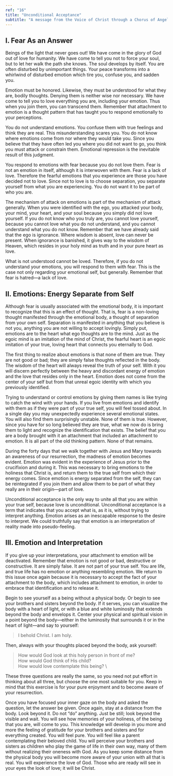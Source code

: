 ```yaml
---
ref: "16"
title: "Unconditional Acceptance"
subtitle: "A message from the Voice of Christ through a Chorus of Angels in the presence of Archangel Raphael and Archangel Gabriel"
---
```


## I. Fear As an Answer

Beings of the light that never goes out!  We have come in the glory of God out
of love for humanity. We have come to tell you not to force your soul, but to
let her walk the path she knows. The soul develops by itself. You are often
disturbed by unimportant things. Your peace transforms into a whirlwind of
disturbed emotion which tire you, confuse you, and sadden you.

Emotion must be honored. Likewise, they must be understood for what they are,
bodily thoughts. Denying them is neither wise nor necessary. We have come to
tell you to love everything you are, including your emotion. Thus when you join
them, you can transcend them. Remember that attachment to emotion is a thought
pattern that has taught you to respond emotionally to your perceptions.

You do not understand emotions. You confuse them with true feelings and think
they are real. This misunderstanding scares you. You do not know where emotions
come from nor where they would take you. Since you believe that they have often
led you where you did not want to go, you think you must attack or constrain
them. Emotional repression is the inevitable result of this judgment.

You respond to emotions with fear because you do not love them. Fear is not an
emotion in itself, although it is interwoven with them. Fear is a lack of love.
Therefore the fearful emotions that you experience are those you have decided
not to love. Since not to love is to choose separation, you separate yourself
from what you are experiencing. You do not want it to be part of who you are.

The mechanism of attack on emotions is part of the mechanism of attack
generally. When you were identified with the ego, you attacked your body, your
mind, your heart, and your soul because you simply did not love yourself. If
you do not know who you truly are, you cannot love yourself, because you cannot
love what you do not understand, and you cannot understand what you do not
know. Remember that we have already said that the ego is ignorance. Where
wisdom is absent, love can never be present. When ignorance is banished, it
gives way to the wisdom of Heaven, which resides in your holy mind as truth and
in your pure heart as love.

What is not understood cannot be loved. Therefore, if you do not understand
your emotions, you will respond to them with fear. This is the case not only
regarding your emotional self, but generally. Remember that fear is hatred—a
lack of love.

## II. Emotions: Energy Separate from Self

Although fear is usually associated with the emotional body, it is important to
recognize that this is an effect of thought. That is, fear is a non-loving
thought manifested through the emotional body, a thought of separation from
your own self. Separation is manifested in anything that you believe is not
you, anything you are not willing to accept lovingly. Simply put, emotions are
to the heart what ego thoughts are to the mind. Just as the egoic mind is an
imitation of the mind of Christ, the fearful heart is an egoic imitation of
your true, loving heart that connects you eternally to God.

The first thing to realize about emotions is that none of them are true. They
are not good or bad; they are simply false thoughts reflected in the body. The
wisdom of the heart will always reveal the truth of your self. With it you will
discern perfectly between the heavy and discordant energy of emotion and the
love that resides only in the heart. Emotion does not come from the center of
your self but from that unreal egoic identity with which you previously
identified.

Trying to understand or control emotions by giving them names is like trying to
catch the wind with your hands. If you live from emotions and identify with
them as if they were part of your true self, you will feel tossed about. In a
single day you may unexpectedly experience several emotional states. You will
also find them surprisingly unstable. None of them is true. However, since you
have for so long believed they are true, what we now do is bring them to light
and recognize the identification that exists. The belief that you are a body
brought with it an attachment that included an attachment to emotion. It is
all part of the old thinking pattern. None of that remains.

During the forty days that we walk together with Jesus and Mary towards an
awareness of our resurrection, the madness of emotion becomes evident. Emotion
was evident in the experience of Jesus prior to the crucifixion and during
it. This was necessary to bring emotions to the holiness that Christ is, and
return them to the true self from which their energy comes. Since emotion is
energy separated from the self, they can be reintegrated if you join them and
allow them to be part of what they really are in their origin—part of love.

Unconditional acceptance is the only way to unite all that you are within your
true self, because love is unconditional. Unconditional acceptance is a term
that indicates that you accept what is, as it is, without trying to interpret
anything. Emotion arises as an inescapable response to the desire to interpret.
We could truthfully say that emotion is an interpretation of reality made into
pseudo-feeling.

## III. Emotion and Interpretation

If you give up your interpretations, your attachment to emotion will be
deactivated. Remember that emotion is not good or bad, destructive or
constructive. It are simply false. It are not part of your true self. You are
life, and true life has no emotion or anything resembling emotion. We return to
this issue once again because it is necessary to accept the fact of your
attachment to the body, which includes attachment to emotion, in order to
embrace that identification and to release it.

Begin to see yourself as a being without a physical body. Or begin to see your
brothers and sisters beyond the body. If it serves, you can visualize the body
with a heart of light, or with a blue and white luminosity that extends beyond
the body and envelops it. Center your physical and spiritual vision in a point
beyond the body—either in the luminosity that surrounds it or in the heart of
light—and say to yourself:

> I behold Christ. I am holy.

Then, always with your thoughts placed beyond the body, ask yourself:

> How would God look at this holy person in front of me? \
> How would God think of His child? \
> How would love contemplate this being? \

These three questions are really the same, so you need not put effort in
thinking about all three, but choose the one most suitable for you. Keep in
mind that this exercise is for your pure enjoyment and to become aware of your
resurrection.

Once you have focused your inner gaze on the body and asked the question, let
the answer be given. Once again, stay at a distance from the body. Look beyond
it. Do not “do” anything. Just be still; look beyond the visible and wait. You
will see how memories of your holiness, of the being that you are, will come to
you. This knowledge will develop in you more and more the feeling of gratitude
for your brothers and sisters and for everything created. You will feel pure.
You will feel like a parent contemplating their beloved child. You will
perceive your brothers and sisters as children who play the game of life in
their own way, many of them without realizing their oneness with God. As you
keep some distance from the physical body you will become more aware of your
union with all that is real. You will experience the love of God. Those who are
ready will see in your eyes the look of love; it will be Christ.

